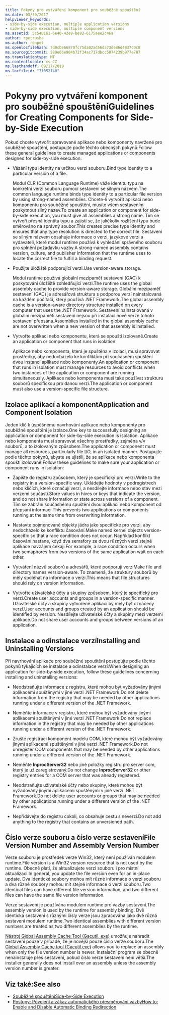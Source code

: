 ```yaml
---
title: Pokyny pro vytváření komponent pro souběžné spouštění
ms.date: 03/30/2017
helpviewer_keywords:
- side-by-side execution, multiple application versions
- side-by-side execution, multiple component versions
ms.assetid: 5c540161-6e40-42e9-be92-6175aee2c46a
author: rpetrusha
ms.author: ronpet
ms.openlocfilehash: 7d0cbe66870fc75da02ad56da73de86d4837c0c8
ms.sourcegitcommit: 289e06e904b72f34ac717dbcc5074239b977e707
ms.translationtype: MT
ms.contentlocale: cs-CZ
ms.lasthandoff: 09/17/2019
ms.locfileid: "71052140"
---
```

# <a name="guidelines-for-creating-components-for-side-by-side-execution"></a><span data-ttu-id="d7592-102">Pokyny pro vytváření komponent pro souběžné spouštění</span><span class="sxs-lookup"><span data-stu-id="d7592-102">Guidelines for Creating Components for Side-by-Side Execution</span></span>
<span data-ttu-id="d7592-103">Pokud chcete vytvořit spravované aplikace nebo komponenty navržené pro souběžné spouštění, postupujte podle těchto obecných pokynů:</span><span class="sxs-lookup"><span data-stu-id="d7592-103">Follow these general guidelines to create managed applications or components designed for side-by-side execution:</span></span>  
  
- <span data-ttu-id="d7592-104">Vázání typu identity na určitou verzi souboru.</span><span class="sxs-lookup"><span data-stu-id="d7592-104">Bind type identity to a particular version of a file.</span></span>  
  
     <span data-ttu-id="d7592-105">Modul CLR (Common Language Runtime) váže identitu typu na konkrétní verzi souboru pomocí sestavení se silným názvem.</span><span class="sxs-lookup"><span data-stu-id="d7592-105">The common language runtime binds type identity to a particular file version by using strong-named assemblies.</span></span> <span data-ttu-id="d7592-106">Chcete-li vytvořit aplikaci nebo komponentu pro souběžné spouštění, musíte všem sestavením poskytnout silný název.</span><span class="sxs-lookup"><span data-stu-id="d7592-106">To create an application or component for side-by-side execution, you must give all assemblies a strong name.</span></span> <span data-ttu-id="d7592-107">Tím se vytvoří přesná identita typu a zajistí se, že jakékoliv rozlišení typu bude směrováno na správný soubor.</span><span class="sxs-lookup"><span data-stu-id="d7592-107">This creates precise type identity and ensures that any type resolution is directed to the correct file.</span></span> <span data-ttu-id="d7592-108">Sestavení se silným názvem obsahuje informace o verzi, jazykové verzi a vydavateli, které modul runtime používá k vyhledání správného souboru pro splnění požadavku vazby.</span><span class="sxs-lookup"><span data-stu-id="d7592-108">A strong-named assembly contains version, culture, and publisher information that the runtime uses to locate the correct file to fulfill a binding request.</span></span>  
  
- <span data-ttu-id="d7592-109">Použijte úložiště podporující verzi.</span><span class="sxs-lookup"><span data-stu-id="d7592-109">Use version-aware storage.</span></span>  
  
     <span data-ttu-id="d7592-110">Modul runtime používá globální mezipaměť sestavení (GAC) k poskytování úložiště zohledňující verzi.</span><span class="sxs-lookup"><span data-stu-id="d7592-110">The runtime uses the global assembly cache to provide version-aware storage.</span></span> <span data-ttu-id="d7592-111">Globální mezipaměť sestavení (GAC) je adresářová struktura s podporou verzí nainstalovaná na každém počítači, který používá .NET Framework.</span><span class="sxs-lookup"><span data-stu-id="d7592-111">The global assembly cache is a version-aware directory structure installed on every computer that uses the .NET Framework.</span></span> <span data-ttu-id="d7592-112">Sestavení nainstalovaná v globální mezipaměti sestavení nejsou při instalaci nové verze tohoto sestavení přepsána.</span><span class="sxs-lookup"><span data-stu-id="d7592-112">Assemblies installed in the global assembly cache are not overwritten when a new version of that assembly is installed.</span></span>  
  
- <span data-ttu-id="d7592-113">Vytvořte aplikaci nebo komponentu, která se spouští izolovaně.</span><span class="sxs-lookup"><span data-stu-id="d7592-113">Create an application or component that runs in isolation.</span></span>  
  
     <span data-ttu-id="d7592-114">Aplikace nebo komponenta, která je spuštěna v izolaci, musí spravovat prostředky, aby nedocházelo ke konfliktům při současném spuštění dvou instancí aplikace nebo komponenty.</span><span class="sxs-lookup"><span data-stu-id="d7592-114">An application or component that runs in isolation must manage resources to avoid conflicts when two instances of the application or component are running simultaneously.</span></span> <span data-ttu-id="d7592-115">Aplikace nebo komponenta musí také používat strukturu souborů specifickou pro danou verzi.</span><span class="sxs-lookup"><span data-stu-id="d7592-115">The application or component must also use a version-specific file structure.</span></span>  
  
## <a name="application-and-component-isolation"></a><span data-ttu-id="d7592-116">Izolace aplikací a komponent</span><span class="sxs-lookup"><span data-stu-id="d7592-116">Application and Component Isolation</span></span>  
 <span data-ttu-id="d7592-117">Jeden klíč k úspěšnému navrhování aplikace nebo komponenty pro souběžné spouštění je izolace.</span><span class="sxs-lookup"><span data-stu-id="d7592-117">One key to successfully designing an application or component for side-by-side execution is isolation.</span></span> <span data-ttu-id="d7592-118">Aplikace nebo komponenta musí spravovat všechny prostředky, zejména v/v souborů, a to izolovaným způsobem.</span><span class="sxs-lookup"><span data-stu-id="d7592-118">The application or component must manage all resources, particularly file I/O, in an isolated manner.</span></span> <span data-ttu-id="d7592-119">Postupujte podle těchto pokynů, abyste se ujistili, že se aplikace nebo komponenta spouští izolovaně:</span><span class="sxs-lookup"><span data-stu-id="d7592-119">Follow these guidelines to make sure your application or component runs in isolation:</span></span>  
  
- <span data-ttu-id="d7592-120">Zapište do registru způsobem, který je specifický pro verzi.</span><span class="sxs-lookup"><span data-stu-id="d7592-120">Write to the registry in a version-specific way.</span></span> <span data-ttu-id="d7592-121">Ukládejte hodnoty v podregistrech nebo klíčích, které označují verzi, a nesdílejte informace nebo stav mezi verzemi součásti.</span><span class="sxs-lookup"><span data-stu-id="d7592-121">Store values in hives or keys that indicate the version, and do not share information or state across versions of a component.</span></span> <span data-ttu-id="d7592-122">Tím se zabrání současnému spuštění dvou aplikací nebo komponent od přepsání informací.</span><span class="sxs-lookup"><span data-stu-id="d7592-122">This prevents two applications or components running at the same time from overwriting information.</span></span>  
  
- <span data-ttu-id="d7592-123">Nastavte pojmenované objekty jádra jako specifické pro verzi, aby nedocházelo ke konfliktu časování.</span><span class="sxs-lookup"><span data-stu-id="d7592-123">Make named kernel objects version-specific so that a race condition does not occur.</span></span> <span data-ttu-id="d7592-124">Například konflikt časování nastane, když dva semafory ze dvou různých verzí stejné aplikace navzájem čekají.</span><span class="sxs-lookup"><span data-stu-id="d7592-124">For example, a race condition occurs when two semaphores from two versions of the same application wait on each other.</span></span>  
  
- <span data-ttu-id="d7592-125">Vytváření názvů souborů a adresářů, které podporují verzi</span><span class="sxs-lookup"><span data-stu-id="d7592-125">Make file and directory names version-aware.</span></span> <span data-ttu-id="d7592-126">To znamená, že struktury souborů by měly spoléhat na informace o verzi.</span><span class="sxs-lookup"><span data-stu-id="d7592-126">This means that file structures should rely on version information.</span></span>  
  
- <span data-ttu-id="d7592-127">Vytvořte uživatelské účty a skupiny způsobem, který je specifický pro verzi.</span><span class="sxs-lookup"><span data-stu-id="d7592-127">Create user accounts and groups in a version-specific manner.</span></span> <span data-ttu-id="d7592-128">Uživatelské účty a skupiny vytvořené aplikací by měly být označeny verzí.</span><span class="sxs-lookup"><span data-stu-id="d7592-128">User accounts and groups created by an application should be identified by version.</span></span> <span data-ttu-id="d7592-129">Nesdílejte uživatelské účty a skupiny mezi verzemi aplikace.</span><span class="sxs-lookup"><span data-stu-id="d7592-129">Do not share user accounts and groups between versions of an application.</span></span>  
  
## <a name="installing-and-uninstalling-versions"></a><span data-ttu-id="d7592-130">Instalace a odinstalace verzí</span><span class="sxs-lookup"><span data-stu-id="d7592-130">Installing and Uninstalling Versions</span></span>  
 <span data-ttu-id="d7592-131">Při navrhování aplikace pro souběžné spouštění postupujte podle těchto pokynů týkajících se instalace a odinstalace verzí:</span><span class="sxs-lookup"><span data-stu-id="d7592-131">When designing an application for side-by-side execution, follow these guidelines concerning installing and uninstalling versions:</span></span>  
  
- <span data-ttu-id="d7592-132">Neodstraňujte informace z registru, které mohou být vyžadovány jinými aplikacemi spuštěnými v jiné verzi .NET Framework.</span><span class="sxs-lookup"><span data-stu-id="d7592-132">Do not delete information from the registry that may be needed by other applications running under a different version of the .NET Framework.</span></span>  
  
- <span data-ttu-id="d7592-133">Neměňte informace v registru, které mohou být vyžadovány jinými aplikacemi spuštěnými v jiné verzi .NET Framework.</span><span class="sxs-lookup"><span data-stu-id="d7592-133">Do not replace information in the registry that may be needed by other applications running under a different version of the .NET Framework.</span></span>  
  
- <span data-ttu-id="d7592-134">Zrušte registraci komponent modelu COM, které mohou být vyžadovány jinými aplikacemi spuštěnými v jiné verzi .NET Framework.</span><span class="sxs-lookup"><span data-stu-id="d7592-134">Do not unregister COM components that may be needed by other applications running under a different version of the .NET Framework.</span></span>  
  
- <span data-ttu-id="d7592-135">Neměňte **InprocServer32** nebo jiné položky registru pro server com, který je už zaregistrovaný.</span><span class="sxs-lookup"><span data-stu-id="d7592-135">Do not change **InprocServer32** or other registry entries for a COM server that was already registered.</span></span>  
  
- <span data-ttu-id="d7592-136">Neodstraňujte uživatelské účty nebo skupiny, které mohou být vyžadovány jinými aplikacemi spuštěnými v jiné verzi .NET Framework.</span><span class="sxs-lookup"><span data-stu-id="d7592-136">Do not delete user accounts or groups that may be needed by other applications running under a different version of the .NET Framework.</span></span>  
  
- <span data-ttu-id="d7592-137">Nepřidávejte do registru cokoli, co obsahuje cestu s neverzí.</span><span class="sxs-lookup"><span data-stu-id="d7592-137">Do not add anything to the registry that contains an unversioned path.</span></span>  
  
## <a name="file-version-number-and-assembly-version-number"></a><span data-ttu-id="d7592-138">Číslo verze souboru a číslo verze sestavení</span><span class="sxs-lookup"><span data-stu-id="d7592-138">File Version Number and Assembly Version Number</span></span>  
 <span data-ttu-id="d7592-139">Verze souboru je prostředek verze Win32, který není používán modulem runtime.</span><span class="sxs-lookup"><span data-stu-id="d7592-139">File version is a Win32 version resource that is not used by the runtime.</span></span> <span data-ttu-id="d7592-140">Obecně platí, že aktualizujete verzi souboru i pro místní aktualizaci.</span><span class="sxs-lookup"><span data-stu-id="d7592-140">In general, you update the file version even for an in-place update.</span></span> <span data-ttu-id="d7592-141">Dva identické soubory mohou mít různé informace o verzi souboru a dva různé soubory mohou mít stejné informace o verzi souboru.</span><span class="sxs-lookup"><span data-stu-id="d7592-141">Two identical files can have different file version information, and two different files can have the same file version information.</span></span>  
  
 <span data-ttu-id="d7592-142">Verze sestavení je používána modulem runtime pro vazby sestavení.</span><span class="sxs-lookup"><span data-stu-id="d7592-142">The assembly version is used by the runtime for assembly binding.</span></span> <span data-ttu-id="d7592-143">Dvě identická sestavení s různými čísly verze jsou zpracována jako dvě různá sestavení modulem runtime.</span><span class="sxs-lookup"><span data-stu-id="d7592-143">Two identical assemblies with different version numbers are treated as two different assemblies by the runtime.</span></span>  
  
 <span data-ttu-id="d7592-144">[Nástroj Global Assembly Cache Tool (Gacutil. exe)](../tools/gacutil-exe-gac-tool.md) umožňuje nahradit sestavení pouze v případě, že je novější pouze číslo verze souboru.</span><span class="sxs-lookup"><span data-stu-id="d7592-144">The [Global Assembly Cache tool (Gacutil.exe)](../tools/gacutil-exe-gac-tool.md) allows you to replace an assembly when only the file version number is newer.</span></span> <span data-ttu-id="d7592-145">Instalační program se obecně nenainstaluje přes sestavení, pokud číslo verze sestavení není větší.</span><span class="sxs-lookup"><span data-stu-id="d7592-145">The installer generally does not install over an assembly unless the assembly version number is greater.</span></span>  
  
## <a name="see-also"></a><span data-ttu-id="d7592-146">Viz také:</span><span class="sxs-lookup"><span data-stu-id="d7592-146">See also</span></span>

- [<span data-ttu-id="d7592-147">Souběžné spouštění</span><span class="sxs-lookup"><span data-stu-id="d7592-147">Side-by-Side Execution</span></span>](side-by-side-execution.md)
- [<span data-ttu-id="d7592-148">Postupy: Povolení a zákaz automatického přesměrování vazby</span><span class="sxs-lookup"><span data-stu-id="d7592-148">How to: Enable and Disable Automatic Binding Redirection</span></span>](../configure-apps/how-to-enable-and-disable-automatic-binding-redirection.md)
